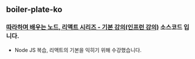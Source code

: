 ## boiler-plate-ko

### [따라하며 배우는 노드, 리액트 시리즈 - 기본 강의(인프런 강의)](https://inf.run/PSw6) 소스코드 입니다.
* Node JS 복습, 리액트의 기본을 익히기 위해 수강했습니다.
